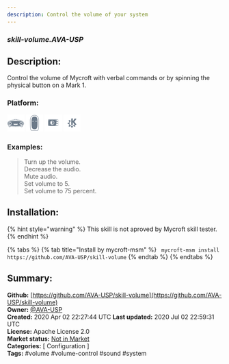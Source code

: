 ```yaml
---
description: Control the volume of your system
---
```


### _skill-volume.AVA-USP_  
## Description:  
Control the volume of Mycroft with verbal commands or by spinning the physical
button on a Mark 1.  
  
  
### Platform:  
 ![Mark I](../.gitbook/assets/mark-1-icon.png)  ![Mark II](../.gitbook/assets/mark-2-icon.png)  ![Picroft](../.gitbook/assets/picroft-icon.png)  ![plasmoid](../.gitbook/assets/kde.png)   
### Examples:  
> Turn up the volume.  
> Decrease the audio.  
> Mute audio.  
> Set volume to 5.  
> Set volume to 75 percent.  
  
## Installation:  
{% hint style="warning" %}
This skill is not aproved by Mycroft skill tester.
{% endhint %}
    
{% tabs %}
{% tab title="Install by mycroft-msm" %}
``` mycroft-msm install https://github.com/AVA-USP/skill-volume```
{% endtab %}
  {% endtabs %}
    
## Summary:  
**Github:** [https://github.com/AVA-USP/skill-volume](https://github.com/AVA-USP/skill-volume)  
**Owner:** [@AVA-USP](https://github.com/AVA-USP)  
**Created:** 2020 Apr 02 22:27:44 UTC  **Last updated:** 2020 Jul 02 22:59:31 UTC  
**License:** Apache License 2.0  
**Market status:** [Not in Market](https://market.mycroft.ai/skill/)  
**Categories:** [ Configuration ]   
**Tags:** \#volume \#volume-control \#sound \#system   
